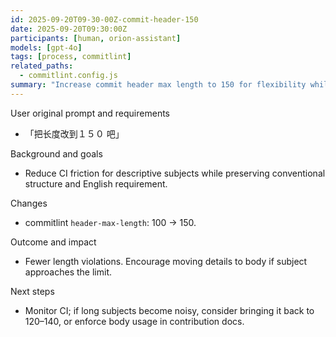 ```yaml
---
id: 2025-09-20T09-30-00Z-commit-header-150
date: 2025-09-20T09:30:00Z
participants: [human, orion-assistant]
models: [gpt-4o]
tags: [process, commitlint]
related_paths:
  - commitlint.config.js
summary: "Increase commit header max length to 150 for flexibility while keeping Conventional Commits in place."
---
```


User original prompt and requirements
- 「把长度改到１５０ 吧」

Background and goals
- Reduce CI friction for descriptive subjects while preserving conventional structure and English requirement.

Changes
- commitlint `header-max-length`: 100 → 150.

Outcome and impact
- Fewer length violations. Encourage moving details to body if subject approaches the limit.

Next steps
- Monitor CI; if long subjects become noisy, consider bringing it back to 120–140, or enforce body usage in contribution docs.
